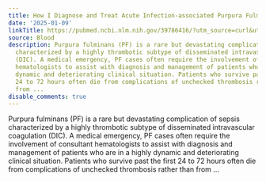 ```yaml
---
title: How I Diagnose and Treat Acute Infection-associated Purpura Fulminans
date: '2025-01-09'
linkTitle: https://pubmed.ncbi.nlm.nih.gov/39786416/?utm_source=curl&utm_medium=rss&utm_campaign=journals&utm_content=7603509&fc=None&ff=20250109170931&v=2.18.0.post9+e462414
source: Blood
description: Purpura fulminans (PF) is a rare but devastating complication of sepsis
  characterized by a highly thrombotic subtype of disseminated intravascular coagulation
  (DIC). A medical emergency, PF cases often require the involvement of consultant
  hematologists to assist with diagnosis and management of patients who are in a highly
  dynamic and deteriorating clinical situation. Patients who survive past the first
  24 to 72 hours often die from complications of unchecked thrombosis rather than
  from ...
disable_comments: true
---
```

Purpura fulminans (PF) is a rare but devastating complication of sepsis characterized by a highly thrombotic subtype of disseminated intravascular coagulation (DIC). A medical emergency, PF cases often require the involvement of consultant hematologists to assist with diagnosis and management of patients who are in a highly dynamic and deteriorating clinical situation. Patients who survive past the first 24 to 72 hours often die from complications of unchecked thrombosis rather than from ...